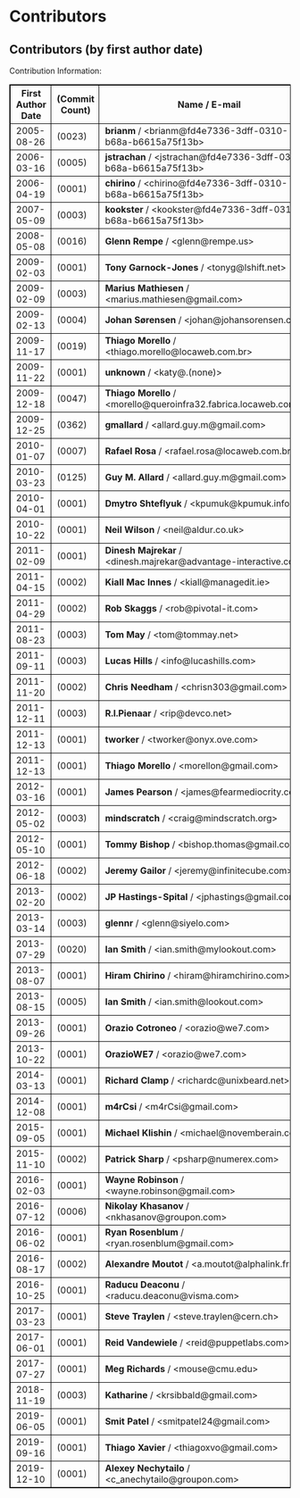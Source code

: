 # Contributors

## Contributors (by first author date)


Contribution Information:


<table border="1" style="width:100%;border: 1px solid black;">
<tr>
<th style="border: 1px solid black;padding-left: 10px;" >
First Author Date
</th>
<th style="border: 1px solid black;padding-left: 10px;" >
(Commit Count)
</th>
<th style="border: 1px solid black;padding-left: 10px;" >
Name / E-mail
</th>
</tr>
<tr>
<td style="border: 1px solid black;padding-left: 10px;" >
2005-08-26
</td>
<td style="border: 1px solid black;padding-left: 10px;" >
(0023)
</td>
<td style="border: 1px solid black;padding-left: 10px;" >
<span style="font-weight: bold;" >
brianm
</span>
 / &lt;brianm@fd4e7336-3dff-0310-b68a-b6615a75f13b&gt;
</td>
</tr>
<tr>
<td style="border: 1px solid black;padding-left: 10px;" >
2006-03-16
</td>
<td style="border: 1px solid black;padding-left: 10px;" >
(0005)
</td>
<td style="border: 1px solid black;padding-left: 10px;" >
<span style="font-weight: bold;" >
jstrachan
</span>
 / &lt;jstrachan@fd4e7336-3dff-0310-b68a-b6615a75f13b&gt;
</td>
</tr>
<tr>
<td style="border: 1px solid black;padding-left: 10px;" >
2006-04-19
</td>
<td style="border: 1px solid black;padding-left: 10px;" >
(0001)
</td>
<td style="border: 1px solid black;padding-left: 10px;" >
<span style="font-weight: bold;" >
chirino
</span>
 / &lt;chirino@fd4e7336-3dff-0310-b68a-b6615a75f13b&gt;
</td>
</tr>
<tr>
<td style="border: 1px solid black;padding-left: 10px;" >
2007-05-09
</td>
<td style="border: 1px solid black;padding-left: 10px;" >
(0003)
</td>
<td style="border: 1px solid black;padding-left: 10px;" >
<span style="font-weight: bold;" >
kookster
</span>
 / &lt;kookster@fd4e7336-3dff-0310-b68a-b6615a75f13b&gt;
</td>
</tr>
<tr>
<td style="border: 1px solid black;padding-left: 10px;" >
2008-05-08
</td>
<td style="border: 1px solid black;padding-left: 10px;" >
(0016)
</td>
<td style="border: 1px solid black;padding-left: 10px;" >
<span style="font-weight: bold;" >
Glenn Rempe
</span>
 / &lt;glenn@rempe.us&gt;
</td>
</tr>
<tr>
<td style="border: 1px solid black;padding-left: 10px;" >
2009-02-03
</td>
<td style="border: 1px solid black;padding-left: 10px;" >
(0001)
</td>
<td style="border: 1px solid black;padding-left: 10px;" >
<span style="font-weight: bold;" >
Tony Garnock-Jones
</span>
 / &lt;tonyg@lshift.net&gt;
</td>
</tr>
<tr>
<td style="border: 1px solid black;padding-left: 10px;" >
2009-02-09
</td>
<td style="border: 1px solid black;padding-left: 10px;" >
(0003)
</td>
<td style="border: 1px solid black;padding-left: 10px;" >
<span style="font-weight: bold;" >
Marius Mathiesen
</span>
 / &lt;marius.mathiesen@gmail.com&gt;
</td>
</tr>
<tr>
<td style="border: 1px solid black;padding-left: 10px;" >
2009-02-13
</td>
<td style="border: 1px solid black;padding-left: 10px;" >
(0004)
</td>
<td style="border: 1px solid black;padding-left: 10px;" >
<span style="font-weight: bold;" >
Johan Sørensen
</span>
 / &lt;johan@johansorensen.com&gt;
</td>
</tr>
<tr>
<td style="border: 1px solid black;padding-left: 10px;" >
2009-11-17
</td>
<td style="border: 1px solid black;padding-left: 10px;" >
(0019)
</td>
<td style="border: 1px solid black;padding-left: 10px;" >
<span style="font-weight: bold;" >
Thiago Morello
</span>
 / &lt;thiago.morello@locaweb.com.br&gt;
</td>
</tr>
<tr>
<td style="border: 1px solid black;padding-left: 10px;" >
2009-11-22
</td>
<td style="border: 1px solid black;padding-left: 10px;" >
(0001)
</td>
<td style="border: 1px solid black;padding-left: 10px;" >
<span style="font-weight: bold;" >
unknown
</span>
 / &lt;katy@.(none)&gt;
</td>
</tr>
<tr>
<td style="border: 1px solid black;padding-left: 10px;" >
2009-12-18
</td>
<td style="border: 1px solid black;padding-left: 10px;" >
(0047)
</td>
<td style="border: 1px solid black;padding-left: 10px;" >
<span style="font-weight: bold;" >
Thiago Morello
</span>
 / &lt;morello@queroinfra32.fabrica.locaweb.com.br&gt;
</td>
</tr>
<tr>
<td style="border: 1px solid black;padding-left: 10px;" >
2009-12-25
</td>
<td style="border: 1px solid black;padding-left: 10px;" >
(0362)
</td>
<td style="border: 1px solid black;padding-left: 10px;" >
<span style="font-weight: bold;" >
gmallard
</span>
 / &lt;allard.guy.m@gmail.com&gt;
</td>
</tr>
<tr>
<td style="border: 1px solid black;padding-left: 10px;" >
2010-01-07
</td>
<td style="border: 1px solid black;padding-left: 10px;" >
(0007)
</td>
<td style="border: 1px solid black;padding-left: 10px;" >
<span style="font-weight: bold;" >
Rafael Rosa
</span>
 / &lt;rafael.rosa@locaweb.com.br&gt;
</td>
</tr>
<tr>
<td style="border: 1px solid black;padding-left: 10px;" >
2010-03-23
</td>
<td style="border: 1px solid black;padding-left: 10px;" >
(0125)
</td>
<td style="border: 1px solid black;padding-left: 10px;" >
<span style="font-weight: bold;" >
Guy M. Allard
</span>
 / &lt;allard.guy.m@gmail.com&gt;
</td>
</tr>
<tr>
<td style="border: 1px solid black;padding-left: 10px;" >
2010-04-01
</td>
<td style="border: 1px solid black;padding-left: 10px;" >
(0001)
</td>
<td style="border: 1px solid black;padding-left: 10px;" >
<span style="font-weight: bold;" >
Dmytro Shteflyuk
</span>
 / &lt;kpumuk@kpumuk.info&gt;
</td>
</tr>
<tr>
<td style="border: 1px solid black;padding-left: 10px;" >
2010-10-22
</td>
<td style="border: 1px solid black;padding-left: 10px;" >
(0001)
</td>
<td style="border: 1px solid black;padding-left: 10px;" >
<span style="font-weight: bold;" >
Neil Wilson
</span>
 / &lt;neil@aldur.co.uk&gt;
</td>
</tr>
<tr>
<td style="border: 1px solid black;padding-left: 10px;" >
2011-02-09
</td>
<td style="border: 1px solid black;padding-left: 10px;" >
(0001)
</td>
<td style="border: 1px solid black;padding-left: 10px;" >
<span style="font-weight: bold;" >
Dinesh Majrekar
</span>
 / &lt;dinesh.majrekar@advantage-interactive.com&gt;
</td>
</tr>
<tr>
<td style="border: 1px solid black;padding-left: 10px;" >
2011-04-15
</td>
<td style="border: 1px solid black;padding-left: 10px;" >
(0002)
</td>
<td style="border: 1px solid black;padding-left: 10px;" >
<span style="font-weight: bold;" >
Kiall Mac Innes
</span>
 / &lt;kiall@managedit.ie&gt;
</td>
</tr>
<tr>
<td style="border: 1px solid black;padding-left: 10px;" >
2011-04-29
</td>
<td style="border: 1px solid black;padding-left: 10px;" >
(0002)
</td>
<td style="border: 1px solid black;padding-left: 10px;" >
<span style="font-weight: bold;" >
Rob Skaggs
</span>
 / &lt;rob@pivotal-it.com&gt;
</td>
</tr>
<tr>
<td style="border: 1px solid black;padding-left: 10px;" >
2011-08-23
</td>
<td style="border: 1px solid black;padding-left: 10px;" >
(0003)
</td>
<td style="border: 1px solid black;padding-left: 10px;" >
<span style="font-weight: bold;" >
Tom May
</span>
 / &lt;tom@tommay.net&gt;
</td>
</tr>
<tr>
<td style="border: 1px solid black;padding-left: 10px;" >
2011-09-11
</td>
<td style="border: 1px solid black;padding-left: 10px;" >
(0003)
</td>
<td style="border: 1px solid black;padding-left: 10px;" >
<span style="font-weight: bold;" >
Lucas Hills
</span>
 / &lt;info@lucashills.com&gt;
</td>
</tr>
<tr>
<td style="border: 1px solid black;padding-left: 10px;" >
2011-11-20
</td>
<td style="border: 1px solid black;padding-left: 10px;" >
(0002)
</td>
<td style="border: 1px solid black;padding-left: 10px;" >
<span style="font-weight: bold;" >
Chris Needham
</span>
 / &lt;chrisn303@gmail.com&gt;
</td>
</tr>
<tr>
<td style="border: 1px solid black;padding-left: 10px;" >
2011-12-11
</td>
<td style="border: 1px solid black;padding-left: 10px;" >
(0003)
</td>
<td style="border: 1px solid black;padding-left: 10px;" >
<span style="font-weight: bold;" >
R.I.Pienaar
</span>
 / &lt;rip@devco.net&gt;
</td>
</tr>
<tr>
<td style="border: 1px solid black;padding-left: 10px;" >
2011-12-13
</td>
<td style="border: 1px solid black;padding-left: 10px;" >
(0001)
</td>
<td style="border: 1px solid black;padding-left: 10px;" >
<span style="font-weight: bold;" >
tworker
</span>
 / &lt;tworker@onyx.ove.com&gt;
</td>
</tr>
<tr>
<td style="border: 1px solid black;padding-left: 10px;" >
2011-12-13
</td>
<td style="border: 1px solid black;padding-left: 10px;" >
(0001)
</td>
<td style="border: 1px solid black;padding-left: 10px;" >
<span style="font-weight: bold;" >
Thiago Morello
</span>
 / &lt;morellon@gmail.com&gt;
</td>
</tr>
<tr>
<td style="border: 1px solid black;padding-left: 10px;" >
2012-03-16
</td>
<td style="border: 1px solid black;padding-left: 10px;" >
(0001)
</td>
<td style="border: 1px solid black;padding-left: 10px;" >
<span style="font-weight: bold;" >
James Pearson
</span>
 / &lt;james@fearmediocrity.co.uk&gt;
</td>
</tr>
<tr>
<td style="border: 1px solid black;padding-left: 10px;" >
2012-05-02
</td>
<td style="border: 1px solid black;padding-left: 10px;" >
(0003)
</td>
<td style="border: 1px solid black;padding-left: 10px;" >
<span style="font-weight: bold;" >
mindscratch
</span>
 / &lt;craig@mindscratch.org&gt;
</td>
</tr>
<tr>
<td style="border: 1px solid black;padding-left: 10px;" >
2012-05-10
</td>
<td style="border: 1px solid black;padding-left: 10px;" >
(0001)
</td>
<td style="border: 1px solid black;padding-left: 10px;" >
<span style="font-weight: bold;" >
Tommy Bishop
</span>
 / &lt;bishop.thomas@gmail.com&gt;
</td>
</tr>
<tr>
<td style="border: 1px solid black;padding-left: 10px;" >
2012-06-18
</td>
<td style="border: 1px solid black;padding-left: 10px;" >
(0002)
</td>
<td style="border: 1px solid black;padding-left: 10px;" >
<span style="font-weight: bold;" >
Jeremy Gailor
</span>
 / &lt;jeremy@infinitecube.com&gt;
</td>
</tr>
<tr>
<td style="border: 1px solid black;padding-left: 10px;" >
2013-02-20
</td>
<td style="border: 1px solid black;padding-left: 10px;" >
(0002)
</td>
<td style="border: 1px solid black;padding-left: 10px;" >
<span style="font-weight: bold;" >
JP Hastings-Spital
</span>
 / &lt;jphastings@gmail.com&gt;
</td>
</tr>
<tr>
<td style="border: 1px solid black;padding-left: 10px;" >
2013-03-14
</td>
<td style="border: 1px solid black;padding-left: 10px;" >
(0003)
</td>
<td style="border: 1px solid black;padding-left: 10px;" >
<span style="font-weight: bold;" >
glennr
</span>
 / &lt;glenn@siyelo.com&gt;
</td>
</tr>
<tr>
<td style="border: 1px solid black;padding-left: 10px;" >
2013-07-29
</td>
<td style="border: 1px solid black;padding-left: 10px;" >
(0020)
</td>
<td style="border: 1px solid black;padding-left: 10px;" >
<span style="font-weight: bold;" >
Ian Smith
</span>
 / &lt;ian.smith@mylookout.com&gt;
</td>
</tr>
<tr>
<td style="border: 1px solid black;padding-left: 10px;" >
2013-08-07
</td>
<td style="border: 1px solid black;padding-left: 10px;" >
(0001)
</td>
<td style="border: 1px solid black;padding-left: 10px;" >
<span style="font-weight: bold;" >
Hiram Chirino
</span>
 / &lt;hiram@hiramchirino.com&gt;
</td>
</tr>
<tr>
<td style="border: 1px solid black;padding-left: 10px;" >
2013-08-15
</td>
<td style="border: 1px solid black;padding-left: 10px;" >
(0005)
</td>
<td style="border: 1px solid black;padding-left: 10px;" >
<span style="font-weight: bold;" >
Ian Smith
</span>
 / &lt;ian.smith@lookout.com&gt;
</td>
</tr>
<tr>
<td style="border: 1px solid black;padding-left: 10px;" >
2013-09-26
</td>
<td style="border: 1px solid black;padding-left: 10px;" >
(0001)
</td>
<td style="border: 1px solid black;padding-left: 10px;" >
<span style="font-weight: bold;" >
Orazio Cotroneo
</span>
 / &lt;orazio@we7.com&gt;
</td>
</tr>
<tr>
<td style="border: 1px solid black;padding-left: 10px;" >
2013-10-22
</td>
<td style="border: 1px solid black;padding-left: 10px;" >
(0001)
</td>
<td style="border: 1px solid black;padding-left: 10px;" >
<span style="font-weight: bold;" >
OrazioWE7
</span>
 / &lt;orazio@we7.com&gt;
</td>
</tr>
<tr>
<td style="border: 1px solid black;padding-left: 10px;" >
2014-03-13
</td>
<td style="border: 1px solid black;padding-left: 10px;" >
(0001)
</td>
<td style="border: 1px solid black;padding-left: 10px;" >
<span style="font-weight: bold;" >
Richard Clamp
</span>
 / &lt;richardc@unixbeard.net&gt;
</td>
</tr>
<tr>
<td style="border: 1px solid black;padding-left: 10px;" >
2014-12-08
</td>
<td style="border: 1px solid black;padding-left: 10px;" >
(0001)
</td>
<td style="border: 1px solid black;padding-left: 10px;" >
<span style="font-weight: bold;" >
m4rCsi
</span>
 / &lt;m4rCsi@gmail.com&gt;
</td>
</tr>
<tr>
<td style="border: 1px solid black;padding-left: 10px;" >
2015-09-05
</td>
<td style="border: 1px solid black;padding-left: 10px;" >
(0001)
</td>
<td style="border: 1px solid black;padding-left: 10px;" >
<span style="font-weight: bold;" >
Michael Klishin
</span>
 / &lt;michael@novemberain.com&gt;
</td>
</tr>
<tr>
<td style="border: 1px solid black;padding-left: 10px;" >
2015-11-10
</td>
<td style="border: 1px solid black;padding-left: 10px;" >
(0002)
</td>
<td style="border: 1px solid black;padding-left: 10px;" >
<span style="font-weight: bold;" >
Patrick Sharp
</span>
 / &lt;psharp@numerex.com&gt;
</td>
</tr>
<tr>
<td style="border: 1px solid black;padding-left: 10px;" >
2016-02-03
</td>
<td style="border: 1px solid black;padding-left: 10px;" >
(0001)
</td>
<td style="border: 1px solid black;padding-left: 10px;" >
<span style="font-weight: bold;" >
Wayne Robinson
</span>
 / &lt;wayne.robinson@gmail.com&gt;
</td>
</tr>
<tr>
<td style="border: 1px solid black;padding-left: 10px;" >
2016-07-12
</td>
<td style="border: 1px solid black;padding-left: 10px;" >
(0006)
</td>
<td style="border: 1px solid black;padding-left: 10px;" >
<span style="font-weight: bold;" >
Nikolay Khasanov
</span>
 / &lt;nkhasanov@groupon.com&gt;
</td>
</tr>
<tr>
<td style="border: 1px solid black;padding-left: 10px;" >
2016-06-02
</td>
<td style="border: 1px solid black;padding-left: 10px;" >
(0001)
</td>
<td style="border: 1px solid black;padding-left: 10px;" >
<span style="font-weight: bold;" >
Ryan Rosenblum
</span>
 / &lt;ryan.rosenblum@gmail.com&gt;
</td>
</tr>
<tr>
<td style="border: 1px solid black;padding-left: 10px;" >
2016-08-17
</td>
<td style="border: 1px solid black;padding-left: 10px;" >
(0002)
</td>
<td style="border: 1px solid black;padding-left: 10px;" >
<span style="font-weight: bold;" >
Alexandre Moutot
</span>
 / &lt;a.moutot@alphalink.fr&gt;
</td>
</tr>
<tr>
<td style="border: 1px solid black;padding-left: 10px;" >
2016-10-25
</td>
<td style="border: 1px solid black;padding-left: 10px;" >
(0001)
</td>
<td style="border: 1px solid black;padding-left: 10px;" >
<span style="font-weight: bold;" >
Raducu Deaconu
</span>
 / &lt;raducu.deaconu@visma.com&gt;
</td>
</tr>
<tr>
<td style="border: 1px solid black;padding-left: 10px;" >
2017-03-23
</td>
<td style="border: 1px solid black;padding-left: 10px;" >
(0001)
</td>
<td style="border: 1px solid black;padding-left: 10px;" >
<span style="font-weight: bold;" >
Steve Traylen
</span>
 / &lt;steve.traylen@cern.ch&gt;
</td>
</tr>
<tr>
<td style="border: 1px solid black;padding-left: 10px;" >
2017-06-01
</td>
<td style="border: 1px solid black;padding-left: 10px;" >
(0001)
</td>
<td style="border: 1px solid black;padding-left: 10px;" >
<span style="font-weight: bold;" >
Reid Vandewiele
</span>
 / &lt;reid@puppetlabs.com&gt;
</td>
</tr>
<tr>
<td style="border: 1px solid black;padding-left: 10px;" >
2017-07-27
</td>
<td style="border: 1px solid black;padding-left: 10px;" >
(0001)
</td>
<td style="border: 1px solid black;padding-left: 10px;" >
<span style="font-weight: bold;" >
Meg Richards
</span>
 / &lt;mouse@cmu.edu&gt;
</td>
</tr>
<tr>
<td style="border: 1px solid black;padding-left: 10px;" >
2018-11-19
</td>
<td style="border: 1px solid black;padding-left: 10px;" >
(0003)
</td>
<td style="border: 1px solid black;padding-left: 10px;" >
<span style="font-weight: bold;" >
Katharine
</span>
 / &lt;krsibbald@gmail.com&gt;
</td>
</tr>
<tr>
<td style="border: 1px solid black;padding-left: 10px;" >
2019-06-05
</td>
<td style="border: 1px solid black;padding-left: 10px;" >
(0001)
</td>
<td style="border: 1px solid black;padding-left: 10px;" >
<span style="font-weight: bold;" >
Smit Patel
</span>
 / &lt;smitpatel24@gmail.com&gt;
</td>
</tr>
<tr>
<td style="border: 1px solid black;padding-left: 10px;" >
2019-09-16
</td>
<td style="border: 1px solid black;padding-left: 10px;" >
(0001)
</td>
<td style="border: 1px solid black;padding-left: 10px;" >
<span style="font-weight: bold;" >
Thiago Xavier
</span>
 / &lt;thiagoxvo@gmail.com&gt;
</td>
</tr>
<tr>
<td style="border: 1px solid black;padding-left: 10px;" >
2019-12-10
</td>
<td style="border: 1px solid black;padding-left: 10px;" >
(0001)
</td>
<td style="border: 1px solid black;padding-left: 10px;" >
<span style="font-weight: bold;" >
Alexey Nechytailo
</span>
 / &lt;c_anechytailo@groupon.com&gt;
</td>
</tr>
</table>
